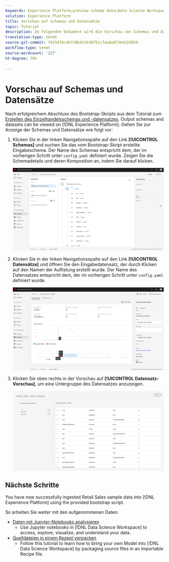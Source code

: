 ```yaml
---
keywords: Experience Platform;preview schema data;Data Science Workspace;popular topics
solution: Experience Platform
title: Vorschau auf Schemas und Datensätze
topic: Tutorial
description: Im folgenden Dokument wird die Vorschau von Schemas und Datensätzen auf Adobe Experience Platform beschrieben.
translation-type: tm+mt
source-git-commit: 7615476c4b728b451638f51cfaa8e8f3b432d659
workflow-type: tm+mt
source-wordcount: '227'
ht-degree: 70%

---
```



# Vorschau auf Schemas und Datensätze

Nach erfolgreichem Abschluss des Bootstrap-Skripts aus dem Tutorial zum [Erstellen des Einzelhandelsschemas und -datensatzes](./create-retails-sales-dataset.md). Output schemas and datasets can be viewed on [!DNL Experience Platform]. Gehen Sie zur Anzeige der Schemas und Datensätze wie folgt vor:

1. Klicken Sie in der linken Navigationsspalte auf den Link **[!UICONTROL Schemas]** und suchen Sie das vom Bootstrap-Skript erstellte Eingabeschema. Der Name des Schemas entspricht dem, der im vorherigen Schritt unter `config.yaml` definiert wurde. Zeigen Sie die Schemadetails und deren Komposition an, indem Sie darauf klicken.

   ![](../images/models-recipes/access-data/schema_overview.png)

2. Klicken Sie in der linken Navigationsspalte auf den Link **[!UICONTROL Datensätze]** und öffnen Sie den Eingabedatensatz, der durch Klicken auf den Namen der Auflistung erstellt wurde. Der Name des Datensatzes entspricht dem, der im vorherigen Schritt unter `config.yaml` definiert wurde.

   ![](../images/models-recipes/access-data/dataset_overview.png)

3. Klicken Sie oben rechts in der Vorschau auf **[!UICONTROL Datensatz-Vorschau]**, um eine Untergruppe des Datensatzes anzuzeigen.

   ![](../images/models-recipes/access-data/preview_dataset.png)

## Nächste Schritte

You have now successfully ingested Retail Sales sample data into [!DNL Experience Platform] using the provided bootstrap script.

So arbeiten Sie weiter mit den aufgenommenen Daten:
- [Daten mit Jupyter-Notebooks analysieren](../jupyterlab/analyze-your-data.md)
   - Use Jupyter notebooks in [!DNL Data Science Workspace] to access, explore, visualize, and understand your data.
- [Quelldateien in einem Rezept verpacken](./package-source-files-recipe.md)
   - Follow this tutorial to learn how to bring your own Model into [!DNL Data Science Workspace] by packaging source files in an importable Recipe file.